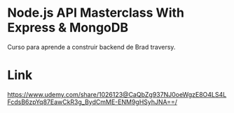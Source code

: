 # Node.js API Masterclass With Express & MongoDB

Curso para aprende a construir backend de Brad traversy.

# Link

https://www.udemy.com/share/1026123@CaQbZg937NJ0oeWgzE8O4LS4LFcdsB6zpYq87EawCkR3g_BydCmME-ENM9gHSyhJNA==/
